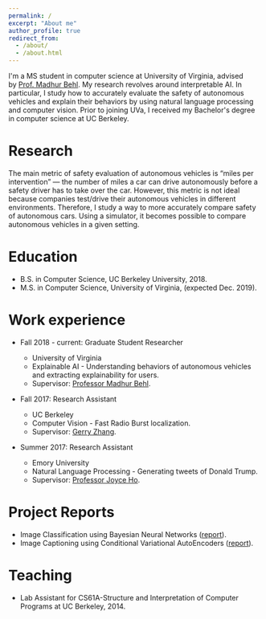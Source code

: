 ```yaml
---
permalink: /
excerpt: "About me"
author_profile: true
redirect_from: 
  - /about/
  - /about.html
---
```


I'm a MS student in computer science at University of Virginia, advised by [Prof. Madhur Behl](http://www.madhurbehl.com/). My research revolves around interpretable AI. In particular, I study how to accurately evaluate the safety of autonomous vehicles and explain their behaviors by using natural language processing and computer vision. Prior to joining UVa, I received my Bachelor's degree in computer science at UC Berkeley.

Research
======
The main metric of safety evaluation of autonomous vehicles is “miles per intervention” — the number of miles a car can drive autonomously before a safety driver has to take over the car. However, this metric is not ideal because companies test/drive their autonomous vehicles in different environments. Therefore, I study a way to more accurately compare safety of autonomous cars. Using a simulator, it becomes possible to compare autonomous vehicles in a given setting.


Education
======
* B.S. in Computer Science, UC Berkeley University, 2018.
* M.S. in Computer Science, University of Virginia, (expected Dec. 2019).

Work experience
======

* Fall 2018 - current: Graduate Student Researcher
  * University of Virginia
  * Explainable AI - Understanding behaviors of autonomous vehicles and extracting explainability for users.
  * Supervisor: [Professor Madhur Behl](http://www.madhurbehl.com/).

* Fall 2017: Research Assistant
  * UC Berkeley
  * Computer Vision - Fast Radio Burst localization.
  * Supervisor: [Gerry Zhang](https://astro.berkeley.edu/student-profile/2375732-yunfan-gerry-zhang).

* Summer 2017: Research Assistant
  * Emory University
  * Natural Language Processing - Generating tweets of Donald Trump.
  * Supervisor: [Professor Joyce Ho](https://joyceho.github.io/).
  
Project Reports
======
* Image Classification using Bayesian Neural Networks ([report](https://github.com/hyunjaecho94/Bayesian-neural-network/blob/master/Bayesian_Approach_to_Giving_Neural_Networks_the_Power_to_Reject_to_Classify.pdf)).
* Image Captioning using Conditional Variational AutoEncoders ([report](https://github.com/hyunjaecho94/VAE-ImgCaptioning/blob/master/image_captioning_using_CVAE.pdf)).
  
Teaching
======
* Lab Assistant for CS61A-Structure and Interpretation of Computer Programs at UC Berkeley, 2014.
